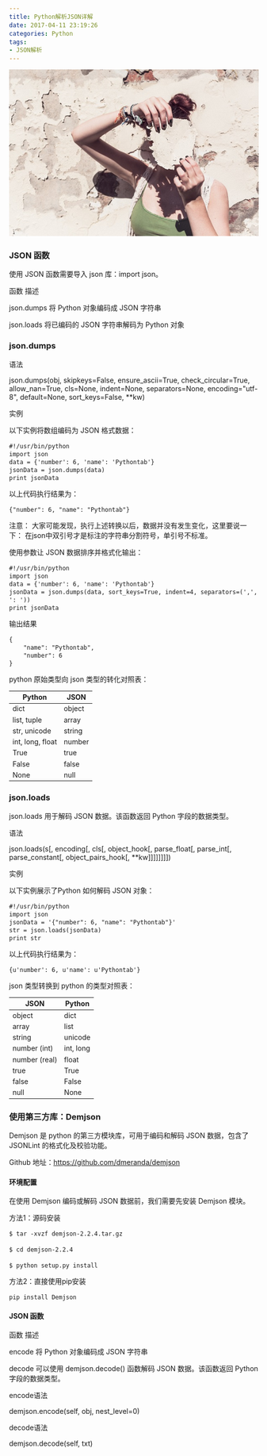 ```yaml
---
title: Python解析JSON详解
date: 2017-04-11 23:19:26
categories: Python
tags:
- JSON解析
---
```


![425H](PythonParsingJSON\425H.jpg)

### JSON 函数

使用 JSON 函数需要导入 json 库：import json。

函数  描述

json.dumps  将 Python 对象编码成 JSON 字符串

json.loads  将已编码的 JSON 字符串解码为 Python 对象

<!--MORE-->

### json.dumps

语法

json.dumps(obj, skipkeys=False, ensure_ascii=True, check_circular=True, allow_nan=True, cls=None, indent=None, separators=None, encoding="utf-8", default=None, sort_keys=False, **kw)

实例

以下实例将数组编码为 JSON 格式数据：

```
#!/usr/bin/python
import json
data = {'number': 6, 'name': 'Pythontab'}
jsonData = json.dumps(data)
print jsonData
```



以上代码执行结果为：

```
{"number": 6, "name": "Pythontab"}
```



注意： 大家可能发现，执行上述转换以后，数据并没有发生变化，这里要说一下： 在json中双引号才是标注的字符串分割符号，单引号不标准。

使用参数让 JSON 数据排序并格式化输出：

```
#!/usr/bin/python
import json
data = {'number': 6, 'name': 'Pythontab'}
jsonData = json.dumps(data, sort_keys=True, indent=4, separators=(',', ': '))
print jsonData
```



输出结果

```
{
    "name": "Pythontab",
    "number": 6
}
```



python 原始类型向 json 类型的转化对照表：

| Python           | JSON   |
| ---------------- | ------ |
| dict             | object |
| list, tuple      | array  |
| str, unicode     | string |
| int, long, float | number |
| True             | true   |
| False            | false  |
| None             | null   |

### json.loads

json.loads 用于解码 JSON 数据。该函数返回 Python 字段的数据类型。

语法

json.loads(s[, encoding[, cls[, object_hook[, parse_float[, parse_int[, parse_constant[, object_pairs_hook[, **kw]]]]]]]])

实例

以下实例展示了Python 如何解码 JSON 对象：

```
#!/usr/bin/python
import json
jsonData = '{"number": 6, "name": "Pythontab"}'
str = json.loads(jsonData)
print str
```



以上代码执行结果为：

```
{u'number': 6, u'name': u'Pythontab'}
```



json 类型转换到 python 的类型对照表：

| JSON          | Python    |
| ------------- | --------- |
| object        | dict      |
| array         | list      |
| string        | unicode   |
| number (int)  | int, long |
| number (real) | float     |
| true          | True      |
| false         | False     |
| null          | None      |

### 使用第三方库：Demjson

Demjson 是 python 的第三方模块库，可用于编码和解码 JSON 数据，包含了 JSONLint 的格式化及校验功能。

Github 地址：https://github.com/dmeranda/demjson

#### 环境配置

在使用 Demjson 编码或解码 JSON 数据前，我们需要先安装 Demjson 模块。

方法1：源码安装

```
$ tar -xvzf demjson-2.2.4.tar.gz

$ cd demjson-2.2.4

$ python setup.py install
```

方法2：直接使用pip安装

```
pip install Demjson
```

#### JSON 函数

函数  描述

encode  将 Python 对象编码成 JSON 字符串

decode  可以使用 demjson.decode() 函数解码 JSON 数据。该函数返回 Python 字段的数据类型。

encode语法

demjson.encode(self, obj, nest_level=0)

decode语法

demjson.decode(self, txt)